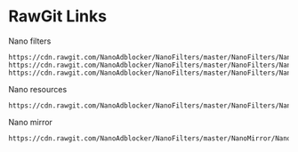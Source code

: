 # RawGit Links

Nano filters
```
https://cdn.rawgit.com/NanoAdblocker/NanoFilters/master/NanoFilters/NanoBase.txt
https://cdn.rawgit.com/NanoAdblocker/NanoFilters/master/NanoFilters/NanoAnnoyance.txt
https://cdn.rawgit.com/NanoAdblocker/NanoFilters/master/NanoFilters/NanoWhitelist.txt
```

Nano resources
```
https://cdn.rawgit.com/NanoAdblocker/NanoFilters/master/NanoFilters/NanoResources.txt
```

Nano mirror
```
https://cdn.rawgit.com/NanoAdblocker/NanoFilters/master/NanoMirror/NanoDefender.txt
```
